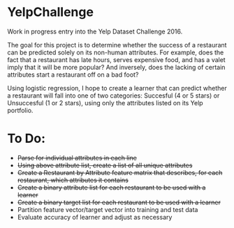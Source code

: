 # YelpChallenge
Work in progress entry into the Yelp Dataset Challenge 2016.

The goal for this project is to determine whether the success of a restaurant can be predicted solely on its non-human attributes. For example, does the fact that a restaurant has late hours, serves expensive food, and has a valet imply that it will be more popular? And inversely, does the lacking of certain attributes start a restaurant off on a bad foot? 

Using logistic regression, I hope to create a learner that can predict whether a restaurant will fall into one of two categories: Succesful (4 or 5 stars) or Unsuccesful (1 or 2 stars), using only the attributes listed on its Yelp portfolio. 

# To Do:
- ~~Parse for individual attributes in each line~~
- ~~Using above attribute list, create a list of all unique attributes~~
- ~~Create a Restaurant by Attribute feature matrix that describes, for each restaurant, which attributes it contains~~
- ~~Create a binary attribute list for each restaurant to be used with a learner~~
- ~~Create a binary target list for each restaurant to be used with a learner~~
- Partition feature vector/target vector into training and test data
- Evaluate accuracy of learner and adjust as necessary
